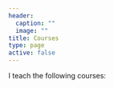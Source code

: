 ```yaml
---
header:
  caption: ""
  image: ""
title: Courses
type: page
active: false
---
```


I teach the following courses: